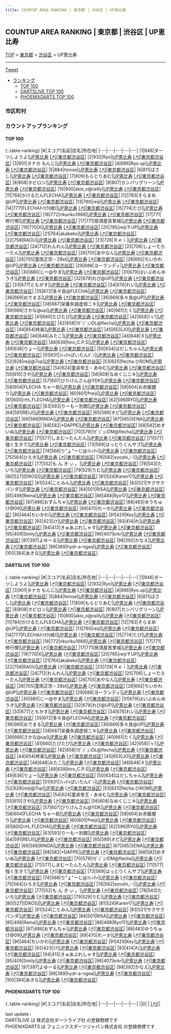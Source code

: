 ```yaml
---
title: COUNTUP AREA RANKING | 東京都 | 渋谷区 | UP恵比寿
---
```

## COUNTUP AREA RANKING | 東京都 | 渋谷区 | UP恵比寿

[TOP](/darts/rank/) > [東京都](/darts/rank/東京都/) > [渋谷区](/darts/rank/東京都/渋谷区/) > UP恵比寿

___

<a href="https://twitter.com/share?ref_src=twsrc%5Etfw" data-text="COUNTUP AREA RANKING | 東京都渋谷区UP恵比寿" class="twitter-share-button" data-hashtags="DARTSLIVE,PHOENIXDARTS,darts,ダーツ" data-show-count="false">Tweet</a>

* [ランキング](#カウントアップランキング)
    * [TOP 100](#top-100)
    * [DARTSLIVE TOP 100](#dartslive-top-100)
    * [PHOENIXDARTS TOP 100](#phoenixdarts-top-100)

### 市区町村

<ul>

</ul>

### カウントアップランキング

#### TOP 100



{:.table-ranking}
|#|スコア|名前|店名|所在地|
|---|---|---|---|---|
|1|946|<span class="rank-name-dl">ダーツしようよ</span>|<a href="/darts/rank/shops/813d4c401ef47c33f454cb89828a1cfe.html">UP恵比寿</a> <a href="https://search.dartslive.com/jp/shop/813d4c401ef47c33f454cb89828a1cfe">[↗]</a>|<a href="/darts/rank/東京都/渋谷区">東京都渋谷区</a>|
|2|932|<span class="rank-name-dl">Ryo</span>|<a href="/darts/rank/shops/813d4c401ef47c33f454cb89828a1cfe.html">UP恵比寿</a> <a href="https://search.dartslive.com/jp/shop/813d4c401ef47c33f454cb89828a1cfe">[↗]</a>|<a href="/darts/rank/東京都/渋谷区">東京都渋谷区</a>|
|3|901|<span class="rank-name-dl">タナカ もんじ</span>|<a href="/darts/rank/shops/813d4c401ef47c33f454cb89828a1cfe.html">UP恵比寿</a> <a href="https://search.dartslive.com/jp/shop/813d4c401ef47c33f454cb89828a1cfe">[↗]</a>|<a href="/darts/rank/東京都/渋谷区">東京都渋谷区</a>|
|4|886|<span class="rank-name-dl">Ryo.up</span>|<a href="/darts/rank/shops/813d4c401ef47c33f454cb89828a1cfe.html">UP恵比寿</a> <a href="https://search.dartslive.com/jp/shop/813d4c401ef47c33f454cb89828a1cfe">[↗]</a>|<a href="/darts/rank/東京都/渋谷区">東京都渋谷区</a>|
|5|884|<span class="rank-name-dl">hirose</span>|<a href="/darts/rank/shops/813d4c401ef47c33f454cb89828a1cfe.html">UP恵比寿</a> <a href="https://search.dartslive.com/jp/shop/813d4c401ef47c33f454cb89828a1cfe">[↗]</a>|<a href="/darts/rank/東京都/渋谷区">東京都渋谷区</a>|
|6|811|<span class="rank-name-dl">ばさし</span>|<a href="/darts/rank/shops/813d4c401ef47c33f454cb89828a1cfe.html">UP恵比寿</a> <a href="https://search.dartslive.com/jp/shop/813d4c401ef47c33f454cb89828a1cfe">[↗]</a>|<a href="/darts/rank/東京都/渋谷区">東京都渋谷区</a>|
|7|809|<span class="rank-name-dl">もらとりあむ</span>|<a href="/darts/rank/shops/813d4c401ef47c33f454cb89828a1cfe.html">UP恵比寿</a> <a href="https://search.dartslive.com/jp/shop/813d4c401ef47c33f454cb89828a1cfe">[↗]</a>|<a href="/darts/rank/東京都/渋谷区">東京都渋谷区</a>|
|8|808|<span class="rank-name-dl">ホビロン</span>|<a href="/darts/rank/shops/813d4c401ef47c33f454cb89828a1cfe.html">UP恵比寿</a> <a href="https://search.dartslive.com/jp/shop/813d4c401ef47c33f454cb89828a1cfe">[↗]</a>|<a href="/darts/rank/東京都/渋谷区">東京都渋谷区</a>|
|9|807|<span class="rank-name-dl">カンパリグリーン</span>|<a href="/darts/rank/shops/813d4c401ef47c33f454cb89828a1cfe.html">UP恵比寿</a> <a href="https://search.dartslive.com/jp/shop/813d4c401ef47c33f454cb89828a1cfe">[↗]</a>|<a href="/darts/rank/東京都/渋谷区">東京都渋谷区</a>|
|10|800|<span class="rank-name-dl">akiಠ_ಠ@railly</span>|<a href="/darts/rank/shops/813d4c401ef47c33f454cb89828a1cfe.html">UP恵比寿</a> <a href="https://search.dartslive.com/jp/shop/813d4c401ef47c33f454cb89828a1cfe">[↗]</a>|<a href="/darts/rank/東京都/渋谷区">東京都渋谷区</a>|
|11|784|<span class="rank-name-dl">かけるたんFLECHA</span>|<a href="/darts/rank/shops/813d4c401ef47c33f454cb89828a1cfe.html">UP恵比寿</a> <a href="https://search.dartslive.com/jp/shop/813d4c401ef47c33f454cb89828a1cfe">[↗]</a>|<a href="/darts/rank/東京都/渋谷区">東京都渋谷区</a>|
|12|783|<span class="rank-name-dl">そらまめ@UP</span>|<a href="/darts/rank/shops/813d4c401ef47c33f454cb89828a1cfe.html">UP恵比寿</a> <a href="https://search.dartslive.com/jp/shop/813d4c401ef47c33f454cb89828a1cfe">[↗]</a>|<a href="/darts/rank/東京都/渋谷区">東京都渋谷区</a>|
|13|780|<span class="rank-name-dl">reiji</span>|<a href="/darts/rank/shops/813d4c401ef47c33f454cb89828a1cfe.html">UP恵比寿</a> <a href="https://search.dartslive.com/jp/shop/813d4c401ef47c33f454cb89828a1cfe">[↗]</a>|<a href="/darts/rank/東京都/渋谷区">東京都渋谷区</a>|
|14|777|<span class="rank-name-dl">FLECHAﾁｲｶﾜ(嘘)</span>|<a href="/darts/rank/shops/813d4c401ef47c33f454cb89828a1cfe.html">UP恵比寿</a> <a href="https://search.dartslive.com/jp/shop/813d4c401ef47c33f454cb89828a1cfe">[↗]</a>|<a href="/darts/rank/東京都/渋谷区">東京都渋谷区</a>|
|15|774|<span class="rank-name-dl">たぴ</span>|<a href="/darts/rank/shops/813d4c401ef47c33f454cb89828a1cfe.html">UP恵比寿</a> <a href="https://search.dartslive.com/jp/shop/813d4c401ef47c33f454cb89828a1cfe">[↗]</a>|<a href="/darts/rank/東京都/渋谷区">東京都渋谷区</a>|
|16|772|<span class="rank-name-dl">rikuriku1988</span>|<a href="/darts/rank/shops/813d4c401ef47c33f454cb89828a1cfe.html">UP恵比寿</a> <a href="https://search.dartslive.com/jp/shop/813d4c401ef47c33f454cb89828a1cfe">[↗]</a>|<a href="/darts/rank/東京都/渋谷区">東京都渋谷区</a>|
|17|771|<span class="rank-name-dl">修行僧</span>|<a href="/darts/rank/shops/813d4c401ef47c33f454cb89828a1cfe.html">UP恵比寿</a> <a href="https://search.dartslive.com/jp/shop/813d4c401ef47c33f454cb89828a1cfe">[↗]</a>|<a href="/darts/rank/東京都/渋谷区">東京都渋谷区</a>|
|17|771|<span class="rank-name-dl">居酒屋首里城</span>|<a href="/darts/rank/shops/813d4c401ef47c33f454cb89828a1cfe.html">UP恵比寿</a> <a href="https://search.dartslive.com/jp/shop/813d4c401ef47c33f454cb89828a1cfe">[↗]</a>|<a href="/darts/rank/東京都/渋谷区">東京都渋谷区</a>|
|19|770|<span class="rank-name-dl">X</span>|<a href="/darts/rank/shops/813d4c401ef47c33f454cb89828a1cfe.html">UP恵比寿</a> <a href="https://search.dartslive.com/jp/shop/813d4c401ef47c33f454cb89828a1cfe">[↗]</a>|<a href="/darts/rank/東京都/渋谷区">東京都渋谷区</a>|
|20|765|<span class="rank-name-dl">reiji〒UP</span>|<a href="/darts/rank/shops/813d4c401ef47c33f454cb89828a1cfe.html">UP恵比寿</a> <a href="https://search.dartslive.com/jp/shop/813d4c401ef47c33f454cb89828a1cfe">[↗]</a>|<a href="/darts/rank/東京都/渋谷区">東京都渋谷区</a>|
|21|764|<span class="rank-name-dl">akabeko</span>|<a href="/darts/rank/shops/813d4c401ef47c33f454cb89828a1cfe.html">UP恵比寿</a> <a href="https://search.dartslive.com/jp/shop/813d4c401ef47c33f454cb89828a1cfe">[↗]</a>|<a href="/darts/rank/東京都/渋谷区">東京都渋谷区</a>|
|22|758|<span class="rank-name-dl">RAOU</span>|<a href="/darts/rank/shops/813d4c401ef47c33f454cb89828a1cfe.html">UP恵比寿</a> <a href="https://search.dartslive.com/jp/shop/813d4c401ef47c33f454cb89828a1cfe">[↗]</a>|<a href="/darts/rank/東京都/渋谷区">東京都渋谷区</a>|
|23|728|<span class="rank-name-dl">Ｒｅｉ</span>|<a href="/darts/rank/shops/813d4c401ef47c33f454cb89828a1cfe.html">UP恵比寿</a> <a href="https://search.dartslive.com/jp/shop/813d4c401ef47c33f454cb89828a1cfe">[↗]</a>|<a href="/darts/rank/東京都/渋谷区">東京都渋谷区</a>|
|24|712|<span class="rank-name-dl">れんれん</span>|<a href="/darts/rank/shops/813d4c401ef47c33f454cb89828a1cfe.html">UP恵比寿</a> <a href="https://search.dartslive.com/jp/shop/813d4c401ef47c33f454cb89828a1cfe">[↗]</a>|<a href="/darts/rank/東京都/渋谷区">東京都渋谷区</a>|
|25|706|<span class="rank-name-dl">しょーたろーたん</span>|<a href="/darts/rank/shops/813d4c401ef47c33f454cb89828a1cfe.html">UP恵比寿</a> <a href="https://search.dartslive.com/jp/shop/813d4c401ef47c33f454cb89828a1cfe">[↗]</a>|<a href="/darts/rank/東京都/渋谷区">東京都渋谷区</a>|
|26|705|<span class="rank-name-dl">あやなん</span>|<a href="/darts/rank/shops/813d4c401ef47c33f454cb89828a1cfe.html">UP恵比寿</a> <a href="https://search.dartslive.com/jp/shop/813d4c401ef47c33f454cb89828a1cfe">[↗]</a>|<a href="/darts/rank/東京都/渋谷区">東京都渋谷区</a>|
|26|705|<span class="rank-name-dl">霊雨正宗・28st</span>|<a href="/darts/rank/shops/813d4c401ef47c33f454cb89828a1cfe.html">UP恵比寿</a> <a href="https://search.dartslive.com/jp/shop/813d4c401ef47c33f454cb89828a1cfe">[↗]</a>|<a href="/darts/rank/東京都/渋谷区">東京都渋谷区</a>|
|28|692|<span class="rank-name-dl">ちいかわ@UP</span>|<a href="/darts/rank/shops/813d4c401ef47c33f454cb89828a1cfe.html">UP恵比寿</a> <a href="https://search.dartslive.com/jp/shop/813d4c401ef47c33f454cb89828a1cfe">[↗]</a>|<a href="/darts/rank/東京都/渋谷区">東京都渋谷区</a>|
|29|688|<span class="rank-name-dl">ヨーランディ</span>|<a href="/darts/rank/shops/813d4c401ef47c33f454cb89828a1cfe.html">UP恵比寿</a> <a href="https://search.dartslive.com/jp/shop/813d4c401ef47c33f454cb89828a1cfe">[↗]</a>|<a href="/darts/rank/東京都/渋谷区">東京都渋谷区</a>|
|30|680|<span class="rank-name-dl">じー@やま</span>|<a href="/darts/rank/shops/813d4c401ef47c33f454cb89828a1cfe.html">UP恵比寿</a> <a href="https://search.dartslive.com/jp/shop/813d4c401ef47c33f454cb89828a1cfe">[↗]</a>|<a href="/darts/rank/東京都/渋谷区">東京都渋谷区</a>|
|31|679|<span class="rank-name-dl">はいぶめんゆうき</span>|<a href="/darts/rank/shops/813d4c401ef47c33f454cb89828a1cfe.html">UP恵比寿</a> <a href="https://search.dartslive.com/jp/shop/813d4c401ef47c33f454cb89828a1cfe">[↗]</a>|<a href="/darts/rank/東京都/渋谷区">東京都渋谷区</a>|
|32|678|<span class="rank-name-dl">れぴ@UP</span>|<a href="/darts/rank/shops/813d4c401ef47c33f454cb89828a1cfe.html">UP恵比寿</a> <a href="https://search.dartslive.com/jp/shop/813d4c401ef47c33f454cb89828a1cfe">[↗]</a>|<a href="/darts/rank/東京都/渋谷区">東京都渋谷区</a>|
|33|677|<span class="rank-name-dl">ともかす</span>|<a href="/darts/rank/shops/813d4c401ef47c33f454cb89828a1cfe.html">UP恵比寿</a> <a href="https://search.dartslive.com/jp/shop/813d4c401ef47c33f454cb89828a1cfe">[↗]</a>|<a href="/darts/rank/東京都/渋谷区">東京都渋谷区</a>|
|34|676|<span class="rank-name-dl">れい</span>|<a href="/darts/rank/shops/813d4c401ef47c33f454cb89828a1cfe.html">UP恵比寿</a> <a href="https://search.dartslive.com/jp/shop/813d4c401ef47c33f454cb89828a1cfe">[↗]</a>|<a href="/darts/rank/東京都/渋谷区">東京都渋谷区</a>|
|35|672|<span class="rank-name-dl">多々良@FLECHA</span>|<a href="/darts/rank/shops/813d4c401ef47c33f454cb89828a1cfe.html">UP恵比寿</a> <a href="https://search.dartslive.com/jp/shop/813d4c401ef47c33f454cb89828a1cfe">[↗]</a>|<a href="/darts/rank/東京都/渋谷区">東京都渋谷区</a>|
|36|669|<span class="rank-name-dl">おでまる</span>|<a href="/darts/rank/shops/813d4c401ef47c33f454cb89828a1cfe.html">UP恵比寿</a> <a href="https://search.dartslive.com/jp/shop/813d4c401ef47c33f454cb89828a1cfe">[↗]</a>|<a href="/darts/rank/東京都/渋谷区">東京都渋谷区</a>|
|36|669|<span class="rank-name-dl">多々良@UP</span>|<a href="/darts/rank/shops/813d4c401ef47c33f454cb89828a1cfe.html">UP恵比寿</a> <a href="https://search.dartslive.com/jp/shop/813d4c401ef47c33f454cb89828a1cfe">[↗]</a>|<a href="/darts/rank/東京都/渋谷区">東京都渋谷区</a>|
|38|667|<span class="rank-name-dl">栄養失調虚弱ニキ</span>|<a href="/darts/rank/shops/813d4c401ef47c33f454cb89828a1cfe.html">UP恵比寿</a> <a href="https://search.dartslive.com/jp/shop/813d4c401ef47c33f454cb89828a1cfe">[↗]</a>|<a href="/darts/rank/東京都/渋谷区">東京都渋谷区</a>|
|39|666|<span class="rank-name-dl">さかな@up</span>|<a href="/darts/rank/shops/813d4c401ef47c33f454cb89828a1cfe.html">UP恵比寿</a> <a href="https://search.dartslive.com/jp/shop/813d4c401ef47c33f454cb89828a1cfe">[↗]</a>|<a href="/darts/rank/東京都/渋谷区">東京都渋谷区</a>|
|40|661|<span class="rank-name-dl">たく</span>|<a href="/darts/rank/shops/813d4c401ef47c33f454cb89828a1cfe.html">UP恵比寿</a> <a href="https://search.dartslive.com/jp/shop/813d4c401ef47c33f454cb89828a1cfe">[↗]</a>|<a href="/darts/rank/東京都/渋谷区">東京都渋谷区</a>|
|41|660|<span class="rank-name-dl">たぴたぴ</span>|<a href="/darts/rank/shops/813d4c401ef47c33f454cb89828a1cfe.html">UP恵比寿</a> <a href="https://search.dartslive.com/jp/shop/813d4c401ef47c33f454cb89828a1cfe">[↗]</a>|<a href="/darts/rank/東京都/渋谷区">東京都渋谷区</a>|
|42|658|<span class="rank-name-dl">(*´ч`*)</span>|<a href="/darts/rank/shops/813d4c401ef47c33f454cb89828a1cfe.html">UP恵比寿</a> <a href="https://search.dartslive.com/jp/shop/813d4c401ef47c33f454cb89828a1cfe">[↗]</a>|<a href="/darts/rank/東京都/渋谷区">東京都渋谷区</a>|
|42|658|<span class="rank-name-dl">ｸｶﾞｼﾞｭﾝDL@flecha</span>|<a href="/darts/rank/shops/813d4c401ef47c33f454cb89828a1cfe.html">UP恵比寿</a> <a href="https://search.dartslive.com/jp/shop/813d4c401ef47c33f454cb89828a1cfe">[↗]</a>|<a href="/darts/rank/東京都/渋谷区">東京都渋谷区</a>|
|44|654|<span class="rank-name-dl">柊昊</span>|<a href="/darts/rank/shops/813d4c401ef47c33f454cb89828a1cfe.html">UP恵比寿</a> <a href="https://search.dartslive.com/jp/shop/813d4c401ef47c33f454cb89828a1cfe">[↗]</a>|<a href="/darts/rank/東京都/渋谷区">東京都渋谷区</a>|
|45|653|<span class="rank-name-dl">JO</span>|<a href="/darts/rank/shops/813d4c401ef47c33f454cb89828a1cfe.html">UP恵比寿</a> <a href="https://search.dartslive.com/jp/shop/813d4c401ef47c33f454cb89828a1cfe">[↗]</a>|<a href="/darts/rank/東京都/渋谷区">東京都渋谷区</a>|
|46|648|<span class="rank-name-dl">みたこ</span>|<a href="/darts/rank/shops/813d4c401ef47c33f454cb89828a1cfe.html">UP恵比寿</a> <a href="https://search.dartslive.com/jp/shop/813d4c401ef47c33f454cb89828a1cfe">[↗]</a>|<a href="/darts/rank/東京都/渋谷区">東京都渋谷区</a>|
|46|648|<span class="rank-name-dl">Ｘ</span>|<a href="/darts/rank/shops/813d4c401ef47c33f454cb89828a1cfe.html">UP恵比寿</a> <a href="https://search.dartslive.com/jp/shop/813d4c401ef47c33f454cb89828a1cfe">[↗]</a>|<a href="/darts/rank/東京都/渋谷区">東京都渋谷区</a>|
|48|639|<span class="rank-name-dl">hiro_C.P.S</span>|<a href="/darts/rank/shops/813d4c401ef47c33f454cb89828a1cfe.html">UP恵比寿</a> <a href="https://search.dartslive.com/jp/shop/813d4c401ef47c33f454cb89828a1cfe">[↗]</a>|<a href="/darts/rank/東京都/渋谷区">東京都渋谷区</a>|
|49|636|<span class="rank-name-dl">りょー</span>|<a href="/darts/rank/shops/813d4c401ef47c33f454cb89828a1cfe.html">UP恵比寿</a> <a href="https://search.dartslive.com/jp/shop/813d4c401ef47c33f454cb89828a1cfe">[↗]</a>|<a href="/darts/rank/東京都/渋谷区">東京都渋谷区</a>|
|50|634|<span class="rank-name-dl">はだしちゃん</span>|<a href="/darts/rank/shops/813d4c401ef47c33f454cb89828a1cfe.html">UP恵比寿</a> <a href="https://search.dartslive.com/jp/shop/813d4c401ef47c33f454cb89828a1cfe">[↗]</a>|<a href="/darts/rank/東京都/渋谷区">東京都渋谷区</a>|
|51|631|<span class="rank-name-dl">ﾌﾚｯﾁｬぱいたんﾎﾞﾝ</span>|<a href="/darts/rank/shops/813d4c401ef47c33f454cb89828a1cfe.html">UP恵比寿</a> <a href="https://search.dartslive.com/jp/shop/813d4c401ef47c33f454cb89828a1cfe">[↗]</a>|<a href="/darts/rank/東京都/渋谷区">東京都渋谷区</a>|
|52|628|<span class="rank-name-dl">reiji@7up</span>|<a href="/darts/rank/shops/813d4c401ef47c33f454cb89828a1cfe.html">UP恵比寿</a> <a href="https://search.dartslive.com/jp/shop/813d4c401ef47c33f454cb89828a1cfe">[↗]</a>|<a href="/darts/rank/東京都/渋谷区">東京都渋谷区</a>|
|53|625|<span class="rank-name-dl">flecha:ひROM</span>|<a href="/darts/rank/shops/813d4c401ef47c33f454cb89828a1cfe.html">UP恵比寿</a> <a href="https://search.dartslive.com/jp/shop/813d4c401ef47c33f454cb89828a1cfe">[↗]</a>|<a href="/darts/rank/東京都/渋谷区">東京都渋谷区</a>|
|54|624|<span class="rank-name-dl">童貞帝王・あゆむ</span>|<a href="/darts/rank/shops/813d4c401ef47c33f454cb89828a1cfe.html">UP恵比寿</a> <a href="https://search.dartslive.com/jp/shop/813d4c401ef47c33f454cb89828a1cfe">[↗]</a>|<a href="/darts/rank/東京都/渋谷区">東京都渋谷区</a>|
|55|610|<span class="rank-name-dl">さや</span>|<a href="/darts/rank/shops/813d4c401ef47c33f454cb89828a1cfe.html">UP恵比寿</a> <a href="https://search.dartslive.com/jp/shop/813d4c401ef47c33f454cb89828a1cfe">[↗]</a>|<a href="/darts/rank/東京都/渋谷区">東京都渋谷区</a>|
|56|608|<span class="rank-name-dl">なめくじニキ</span>|<a href="/darts/rank/shops/813d4c401ef47c33f454cb89828a1cfe.html">UP恵比寿</a> <a href="https://search.dartslive.com/jp/shop/813d4c401ef47c33f454cb89828a1cfe">[↗]</a>|<a href="/darts/rank/東京都/渋谷区">東京都渋谷区</a>|
|57|607|<span class="rank-name-dl">びりけんさん@YDK</span>|<a href="/darts/rank/shops/813d4c401ef47c33f454cb89828a1cfe.html">UP恵比寿</a> <a href="https://search.dartslive.com/jp/shop/813d4c401ef47c33f454cb89828a1cfe">[↗]</a>|<a href="/darts/rank/東京都/渋谷区">東京都渋谷区</a>|
|58|604|<span class="rank-name-dl">FLECHA ちゃー助</span>|<a href="/darts/rank/shops/813d4c401ef47c33f454cb89828a1cfe.html">UP恵比寿</a> <a href="https://search.dartslive.com/jp/shop/813d4c401ef47c33f454cb89828a1cfe">[↗]</a>|<a href="/darts/rank/東京都/渋谷区">東京都渋谷区</a>|
|58|604|<span class="rank-name-dl">お赤飯握り</span>|<a href="/darts/rank/shops/813d4c401ef47c33f454cb89828a1cfe.html">UP恵比寿</a> <a href="https://search.dartslive.com/jp/shop/813d4c401ef47c33f454cb89828a1cfe">[↗]</a>|<a href="/darts/rank/東京都/渋谷区">東京都渋谷区</a>|
|60|601|<span class="rank-name-dl">®️reiji</span>|<a href="/darts/rank/shops/813d4c401ef47c33f454cb89828a1cfe.html">UP恵比寿</a> <a href="https://search.dartslive.com/jp/shop/813d4c401ef47c33f454cb89828a1cfe">[↗]</a>|<a href="/darts/rank/東京都/渋谷区">東京都渋谷区</a>|
|61|600|<span class="rank-name-dl">ﾊﾔﾀ｡FLECHA</span>|<a href="/darts/rank/shops/813d4c401ef47c33f454cb89828a1cfe.html">UP恵比寿</a> <a href="https://search.dartslive.com/jp/shop/813d4c401ef47c33f454cb89828a1cfe">[↗]</a>|<a href="/darts/rank/東京都/渋谷区">東京都渋谷区</a>|
|62|596|<span class="rank-name-dl">RYO</span>|<a href="/darts/rank/shops/813d4c401ef47c33f454cb89828a1cfe.html">UP恵比寿</a> <a href="https://search.dartslive.com/jp/shop/813d4c401ef47c33f454cb89828a1cfe">[↗]</a>|<a href="/darts/rank/東京都/渋谷区">東京都渋谷区</a>|
|63|593|<span class="rank-name-dl">りーもー別館</span>|<a href="/darts/rank/shops/813d4c401ef47c33f454cb89828a1cfe.html">UP恵比寿</a> <a href="https://search.dartslive.com/jp/shop/813d4c401ef47c33f454cb89828a1cfe">[↗]</a>|<a href="/darts/rank/東京都/渋谷区">東京都渋谷区</a>|
|64|591|<span class="rank-name-dl">REIJI</span>|<a href="/darts/rank/shops/813d4c401ef47c33f454cb89828a1cfe.html">UP恵比寿</a> <a href="https://search.dartslive.com/jp/shop/813d4c401ef47c33f454cb89828a1cfe">[↗]</a>|<a href="/darts/rank/東京都/渋谷区">東京都渋谷区</a>|
|65|589|<span class="rank-name-dl">オピ</span>|<a href="/darts/rank/shops/813d4c401ef47c33f454cb89828a1cfe.html">UP恵比寿</a> <a href="https://search.dartslive.com/jp/shop/813d4c401ef47c33f454cb89828a1cfe">[↗]</a>|<a href="/darts/rank/東京都/渋谷区">東京都渋谷区</a>|
|66|588|<span class="rank-name-dl">RINDA</span>|<a href="/darts/rank/shops/813d4c401ef47c33f454cb89828a1cfe.html">UP恵比寿</a> <a href="https://search.dartslive.com/jp/shop/813d4c401ef47c33f454cb89828a1cfe">[↗]</a>|<a href="/darts/rank/東京都/渋谷区">東京都渋谷区</a>|
|67|585|<span class="rank-name-dl">SENA</span>|<a href="/darts/rank/shops/813d4c401ef47c33f454cb89828a1cfe.html">UP恵比寿</a> <a href="https://search.dartslive.com/jp/shop/813d4c401ef47c33f454cb89828a1cfe">[↗]</a>|<a href="/darts/rank/東京都/渋谷区">東京都渋谷区</a>|
|68|582|<span class="rank-name-dl">*DAPPE</span>|<a href="/darts/rank/shops/813d4c401ef47c33f454cb89828a1cfe.html">UP恵比寿</a> <a href="https://search.dartslive.com/jp/shop/813d4c401ef47c33f454cb89828a1cfe">[↗]</a>|<a href="/darts/rank/東京都/渋谷区">東京都渋谷区</a>|
|68|582|<span class="rank-name-dl">めすいぬ</span>|<a href="/darts/rank/shops/813d4c401ef47c33f454cb89828a1cfe.html">UP恵比寿</a> <a href="https://search.dartslive.com/jp/shop/813d4c401ef47c33f454cb89828a1cfe">[↗]</a>|<a href="/darts/rank/東京都/渋谷区">東京都渋谷区</a>|
|70|579|<span class="rank-name-dl">ｸｶﾞｼﾞｭﾝDM@flecha</span>|<a href="/darts/rank/shops/813d4c401ef47c33f454cb89828a1cfe.html">UP恵比寿</a> <a href="https://search.dartslive.com/jp/shop/813d4c401ef47c33f454cb89828a1cfe">[↗]</a>|<a href="/darts/rank/東京都/渋谷区">東京都渋谷区</a>|
|71|577|<span class="rank-name-dl">しまむーたんたん</span>|<a href="/darts/rank/shops/813d4c401ef47c33f454cb89828a1cfe.html">UP恵比寿</a> <a href="https://search.dartslive.com/jp/shop/813d4c401ef47c33f454cb89828a1cfe">[↗]</a>|<a href="/darts/rank/東京都/渋谷区">東京都渋谷区</a>|
|71|577|<span class="rank-name-dl">強く生きて</span>|<a href="/darts/rank/shops/813d4c401ef47c33f454cb89828a1cfe.html">UP恵比寿</a> <a href="https://search.dartslive.com/jp/shop/813d4c401ef47c33f454cb89828a1cfe">[↗]</a>|<a href="/darts/rank/東京都/渋谷区">東京都渋谷区</a>|
|73|569|<span class="rank-name-dl">はっとりくんサブ</span>|<a href="/darts/rank/shops/813d4c401ef47c33f454cb89828a1cfe.html">UP恵比寿</a> <a href="https://search.dartslive.com/jp/shop/813d4c401ef47c33f454cb89828a1cfe">[↗]</a>|<a href="/darts/rank/東京都/渋谷区">東京都渋谷区</a>|
|74|568|<span class="rank-name-dl">り&quot;ょ&quot;ーじ@ﾌﾚｯﾁｬ</span>|<a href="/darts/rank/shops/813d4c401ef47c33f454cb89828a1cfe.html">UP恵比寿</a> <a href="https://search.dartslive.com/jp/shop/813d4c401ef47c33f454cb89828a1cfe">[↗]</a>|<a href="/darts/rank/東京都/渋谷区">東京都渋谷区</a>|
|75|564|<span class="rank-name-dl">ひろき</span>|<a href="/darts/rank/shops/813d4c401ef47c33f454cb89828a1cfe.html">UP恵比寿</a> <a href="https://search.dartslive.com/jp/shop/813d4c401ef47c33f454cb89828a1cfe">[↗]</a>|<a href="/darts/rank/東京都/渋谷区">東京都渋谷区</a>|
|76|562|<span class="rank-name-dl">ezoshi_:-)</span>|<a href="/darts/rank/shops/813d4c401ef47c33f454cb89828a1cfe.html">UP恵比寿</a> <a href="https://search.dartslive.com/jp/shop/813d4c401ef47c33f454cb89828a1cfe">[↗]</a>|<a href="/darts/rank/東京都/渋谷区">東京都渋谷区</a>|
|77|552|<span class="rank-name-dl">も ん き ぃ 。</span>|<a href="/darts/rank/shops/813d4c401ef47c33f454cb89828a1cfe.html">UP恵比寿</a> <a href="https://search.dartslive.com/jp/shop/813d4c401ef47c33f454cb89828a1cfe">[↗]</a>|<a href="/darts/rank/東京都/渋谷区">東京都渋谷区</a>|
|78|543|<span class="rank-name-dl">たいち</span>|<a href="/darts/rank/shops/813d4c401ef47c33f454cb89828a1cfe.html">UP恵比寿</a> <a href="https://search.dartslive.com/jp/shop/813d4c401ef47c33f454cb89828a1cfe">[↗]</a>|<a href="/darts/rank/東京都/渋谷区">東京都渋谷区</a>|
|79|529|<span class="rank-name-dl">りむ</span>|<a href="/darts/rank/shops/813d4c401ef47c33f454cb89828a1cfe.html">UP恵比寿</a> <a href="https://search.dartslive.com/jp/shop/813d4c401ef47c33f454cb89828a1cfe">[↗]</a>|<a href="/darts/rank/東京都/渋谷区">東京都渋谷区</a>|
|80|527|<span class="rank-name-dl">[DROS]</span>|<a href="/darts/rank/shops/813d4c401ef47c33f454cb89828a1cfe.html">UP恵比寿</a> <a href="https://search.dartslive.com/jp/shop/813d4c401ef47c33f454cb89828a1cfe">[↗]</a>|<a href="/darts/rank/東京都/渋谷区">東京都渋谷区</a>|
|81|524|<span class="rank-name-dl">Karen♡</span>|<a href="/darts/rank/shops/813d4c401ef47c33f454cb89828a1cfe.html">UP恵比寿</a> <a href="https://search.dartslive.com/jp/shop/813d4c401ef47c33f454cb89828a1cfe">[↗]</a>|<a href="/darts/rank/東京都/渋谷区">東京都渋谷区</a>|
|81|524|<span class="rank-name-dl">ことみん</span>|<a href="/darts/rank/shops/813d4c401ef47c33f454cb89828a1cfe.html">UP恵比寿</a> <a href="https://search.dartslive.com/jp/shop/813d4c401ef47c33f454cb89828a1cfe">[↗]</a>|<a href="/darts/rank/東京都/渋谷区">東京都渋谷区</a>|
|83|521|<span class="rank-name-dl">サクサクパンダ</span>|<a href="/darts/rank/shops/813d4c401ef47c33f454cb89828a1cfe.html">UP恵比寿</a> <a href="https://search.dartslive.com/jp/shop/813d4c401ef47c33f454cb89828a1cfe">[↗]</a>|<a href="/darts/rank/東京都/渋谷区">東京都渋谷区</a>|
|84|501|<span class="rank-name-dl">RISA</span>|<a href="/darts/rank/shops/813d4c401ef47c33f454cb89828a1cfe.html">UP恵比寿</a> <a href="https://search.dartslive.com/jp/shop/813d4c401ef47c33f454cb89828a1cfe">[↗]</a>|<a href="/darts/rank/東京都/渋谷区">東京都渋谷区</a>|
|85|498|<span class="rank-name-dl">Reina</span>|<a href="/darts/rank/shops/813d4c401ef47c33f454cb89828a1cfe.html">UP恵比寿</a> <a href="https://search.dartslive.com/jp/shop/813d4c401ef47c33f454cb89828a1cfe">[↗]</a>|<a href="/darts/rank/東京都/渋谷区">東京都渋谷区</a>|
|86|488|<span class="rank-name-dl">Ryo♡</span>|<a href="/darts/rank/shops/813d4c401ef47c33f454cb89828a1cfe.html">UP恵比寿</a> <a href="https://search.dartslive.com/jp/shop/813d4c401ef47c33f454cb89828a1cfe">[↗]</a>|<a href="/darts/rank/東京都/渋谷区">東京都渋谷区</a>|
|87|486|<span class="rank-name-dl">おずんちゃ</span>|<a href="/darts/rank/shops/813d4c401ef47c33f454cb89828a1cfe.html">UP恵比寿</a> <a href="https://search.dartslive.com/jp/shop/813d4c401ef47c33f454cb89828a1cfe">[↗]</a>|<a href="/darts/rank/東京都/渋谷区">東京都渋谷区</a>|
|88|483|<span class="rank-name-dl">ゆうちゅけ@09</span>|<a href="/darts/rank/shops/813d4c401ef47c33f454cb89828a1cfe.html">UP恵比寿</a> <a href="https://search.dartslive.com/jp/shop/813d4c401ef47c33f454cb89828a1cfe">[↗]</a>|<a href="/darts/rank/東京都/渋谷区">東京都渋谷区</a>|
|89|470|<span class="rank-name-dl">れーか</span>|<a href="/darts/rank/shops/813d4c401ef47c33f454cb89828a1cfe.html">UP恵比寿</a> <a href="https://search.dartslive.com/jp/shop/813d4c401ef47c33f454cb89828a1cfe">[↗]</a>|<a href="/darts/rank/東京都/渋谷区">東京都渋谷区</a>|
|90|464|<span class="rank-name-dl">ちいかわ</span>|<a href="/darts/rank/shops/813d4c401ef47c33f454cb89828a1cfe.html">UP恵比寿</a> <a href="https://search.dartslive.com/jp/shop/813d4c401ef47c33f454cb89828a1cfe">[↗]</a>|<a href="/darts/rank/東京都/渋谷区">東京都渋谷区</a>|
|91|429|<span class="rank-name-dl">Key</span>|<a href="/darts/rank/shops/813d4c401ef47c33f454cb89828a1cfe.html">UP恵比寿</a> <a href="https://search.dartslive.com/jp/shop/813d4c401ef47c33f454cb89828a1cfe">[↗]</a>|<a href="/darts/rank/東京都/渋谷区">東京都渋谷区</a>|
|92|423|<span class="rank-name-dl">ｴｹ</span>|<a href="/darts/rank/shops/813d4c401ef47c33f454cb89828a1cfe.html">UP恵比寿</a> <a href="https://search.dartslive.com/jp/shop/813d4c401ef47c33f454cb89828a1cfe">[↗]</a>|<a href="/darts/rank/東京都/渋谷区">東京都渋谷区</a>|
|93|414|<span class="rank-name-dl">れ</span>|<a href="/darts/rank/shops/813d4c401ef47c33f454cb89828a1cfe.html">UP恵比寿</a> <a href="https://search.dartslive.com/jp/shop/813d4c401ef47c33f454cb89828a1cfe">[↗]</a>|<a href="/darts/rank/東京都/渋谷区">東京都渋谷区</a>|
|94|413|<span class="rank-name-dl">きゅあぷれしゃす</span>|<a href="/darts/rank/shops/813d4c401ef47c33f454cb89828a1cfe.html">UP恵比寿</a> <a href="https://search.dartslive.com/jp/shop/813d4c401ef47c33f454cb89828a1cfe">[↗]</a>|<a href="/darts/rank/東京都/渋谷区">東京都渋谷区</a>|
|95|409|<span class="rank-name-dl">Smily</span>|<a href="/darts/rank/shops/813d4c401ef47c33f454cb89828a1cfe.html">UP恵比寿</a> <a href="https://search.dartslive.com/jp/shop/813d4c401ef47c33f454cb89828a1cfe">[↗]</a>|<a href="/darts/rank/東京都/渋谷区">東京都渋谷区</a>|
|96|407|<span class="rank-name-dl">krkr</span>|<a href="/darts/rank/shops/813d4c401ef47c33f454cb89828a1cfe.html">UP恵比寿</a> <a href="https://search.dartslive.com/jp/shop/813d4c401ef47c33f454cb89828a1cfe">[↗]</a>|<a href="/darts/rank/東京都/渋谷区">東京都渋谷区</a>|
|97|397|<span class="rank-name-dl">よゆーる</span>|<a href="/darts/rank/shops/813d4c401ef47c33f454cb89828a1cfe.html">UP恵比寿</a> <a href="https://search.dartslive.com/jp/shop/813d4c401ef47c33f454cb89828a1cfe">[↗]</a>|<a href="/darts/rank/東京都/渋谷区">東京都渋谷区</a>|
|98|392|<span class="rank-name-dl">かなえ</span>|<a href="/darts/rank/shops/813d4c401ef47c33f454cb89828a1cfe.html">UP恵比寿</a> <a href="https://search.dartslive.com/jp/shop/813d4c401ef47c33f454cb89828a1cfe">[↗]</a>|<a href="/darts/rank/東京都/渋谷区">東京都渋谷区</a>|
|99|389|<span class="rank-name-dl">hydr-a-ngea</span>|<a href="/darts/rank/shops/813d4c401ef47c33f454cb89828a1cfe.html">UP恵比寿</a> <a href="https://search.dartslive.com/jp/shop/813d4c401ef47c33f454cb89828a1cfe">[↗]</a>|<a href="/darts/rank/東京都/渋谷区">東京都渋谷区</a>|
|100|384|<span class="rank-name-dl">あきな</span>|<a href="/darts/rank/shops/813d4c401ef47c33f454cb89828a1cfe.html">UP恵比寿</a> <a href="https://search.dartslive.com/jp/shop/813d4c401ef47c33f454cb89828a1cfe">[↗]</a>|<a href="/darts/rank/東京都/渋谷区">東京都渋谷区</a>|


#### DARTSLIVE TOP 100



{:.table-ranking}
|#|スコア|名前|店名|所在地|
|---|---|---|---|---|
|1|946|<span class="rank-name-dl">ダーツしようよ</span>|<a href="/darts/rank/shops/813d4c401ef47c33f454cb89828a1cfe.html">UP恵比寿</a> <a href="https://search.dartslive.com/jp/shop/813d4c401ef47c33f454cb89828a1cfe">[↗]</a>|<a href="/darts/rank/東京都/渋谷区">東京都渋谷区</a>|
|2|932|<span class="rank-name-dl">Ryo</span>|<a href="/darts/rank/shops/813d4c401ef47c33f454cb89828a1cfe.html">UP恵比寿</a> <a href="https://search.dartslive.com/jp/shop/813d4c401ef47c33f454cb89828a1cfe">[↗]</a>|<a href="/darts/rank/東京都/渋谷区">東京都渋谷区</a>|
|3|901|<span class="rank-name-dl">タナカ もんじ</span>|<a href="/darts/rank/shops/813d4c401ef47c33f454cb89828a1cfe.html">UP恵比寿</a> <a href="https://search.dartslive.com/jp/shop/813d4c401ef47c33f454cb89828a1cfe">[↗]</a>|<a href="/darts/rank/東京都/渋谷区">東京都渋谷区</a>|
|4|886|<span class="rank-name-dl">Ryo.up</span>|<a href="/darts/rank/shops/813d4c401ef47c33f454cb89828a1cfe.html">UP恵比寿</a> <a href="https://search.dartslive.com/jp/shop/813d4c401ef47c33f454cb89828a1cfe">[↗]</a>|<a href="/darts/rank/東京都/渋谷区">東京都渋谷区</a>|
|5|884|<span class="rank-name-dl">hirose</span>|<a href="/darts/rank/shops/813d4c401ef47c33f454cb89828a1cfe.html">UP恵比寿</a> <a href="https://search.dartslive.com/jp/shop/813d4c401ef47c33f454cb89828a1cfe">[↗]</a>|<a href="/darts/rank/東京都/渋谷区">東京都渋谷区</a>|
|6|811|<span class="rank-name-dl">ばさし</span>|<a href="/darts/rank/shops/813d4c401ef47c33f454cb89828a1cfe.html">UP恵比寿</a> <a href="https://search.dartslive.com/jp/shop/813d4c401ef47c33f454cb89828a1cfe">[↗]</a>|<a href="/darts/rank/東京都/渋谷区">東京都渋谷区</a>|
|7|809|<span class="rank-name-dl">もらとりあむ</span>|<a href="/darts/rank/shops/813d4c401ef47c33f454cb89828a1cfe.html">UP恵比寿</a> <a href="https://search.dartslive.com/jp/shop/813d4c401ef47c33f454cb89828a1cfe">[↗]</a>|<a href="/darts/rank/東京都/渋谷区">東京都渋谷区</a>|
|8|808|<span class="rank-name-dl">ホビロン</span>|<a href="/darts/rank/shops/813d4c401ef47c33f454cb89828a1cfe.html">UP恵比寿</a> <a href="https://search.dartslive.com/jp/shop/813d4c401ef47c33f454cb89828a1cfe">[↗]</a>|<a href="/darts/rank/東京都/渋谷区">東京都渋谷区</a>|
|9|807|<span class="rank-name-dl">カンパリグリーン</span>|<a href="/darts/rank/shops/813d4c401ef47c33f454cb89828a1cfe.html">UP恵比寿</a> <a href="https://search.dartslive.com/jp/shop/813d4c401ef47c33f454cb89828a1cfe">[↗]</a>|<a href="/darts/rank/東京都/渋谷区">東京都渋谷区</a>|
|10|800|<span class="rank-name-dl">akiಠ_ಠ@railly</span>|<a href="/darts/rank/shops/813d4c401ef47c33f454cb89828a1cfe.html">UP恵比寿</a> <a href="https://search.dartslive.com/jp/shop/813d4c401ef47c33f454cb89828a1cfe">[↗]</a>|<a href="/darts/rank/東京都/渋谷区">東京都渋谷区</a>|
|11|784|<span class="rank-name-dl">かけるたんFLECHA</span>|<a href="/darts/rank/shops/813d4c401ef47c33f454cb89828a1cfe.html">UP恵比寿</a> <a href="https://search.dartslive.com/jp/shop/813d4c401ef47c33f454cb89828a1cfe">[↗]</a>|<a href="/darts/rank/東京都/渋谷区">東京都渋谷区</a>|
|12|783|<span class="rank-name-dl">そらまめ@UP</span>|<a href="/darts/rank/shops/813d4c401ef47c33f454cb89828a1cfe.html">UP恵比寿</a> <a href="https://search.dartslive.com/jp/shop/813d4c401ef47c33f454cb89828a1cfe">[↗]</a>|<a href="/darts/rank/東京都/渋谷区">東京都渋谷区</a>|
|13|780|<span class="rank-name-dl">reiji</span>|<a href="/darts/rank/shops/813d4c401ef47c33f454cb89828a1cfe.html">UP恵比寿</a> <a href="https://search.dartslive.com/jp/shop/813d4c401ef47c33f454cb89828a1cfe">[↗]</a>|<a href="/darts/rank/東京都/渋谷区">東京都渋谷区</a>|
|14|777|<span class="rank-name-dl">FLECHAﾁｲｶﾜ(嘘)</span>|<a href="/darts/rank/shops/813d4c401ef47c33f454cb89828a1cfe.html">UP恵比寿</a> <a href="https://search.dartslive.com/jp/shop/813d4c401ef47c33f454cb89828a1cfe">[↗]</a>|<a href="/darts/rank/東京都/渋谷区">東京都渋谷区</a>|
|15|774|<span class="rank-name-dl">たぴ</span>|<a href="/darts/rank/shops/813d4c401ef47c33f454cb89828a1cfe.html">UP恵比寿</a> <a href="https://search.dartslive.com/jp/shop/813d4c401ef47c33f454cb89828a1cfe">[↗]</a>|<a href="/darts/rank/東京都/渋谷区">東京都渋谷区</a>|
|16|772|<span class="rank-name-dl">rikuriku1988</span>|<a href="/darts/rank/shops/813d4c401ef47c33f454cb89828a1cfe.html">UP恵比寿</a> <a href="https://search.dartslive.com/jp/shop/813d4c401ef47c33f454cb89828a1cfe">[↗]</a>|<a href="/darts/rank/東京都/渋谷区">東京都渋谷区</a>|
|17|771|<span class="rank-name-dl">修行僧</span>|<a href="/darts/rank/shops/813d4c401ef47c33f454cb89828a1cfe.html">UP恵比寿</a> <a href="https://search.dartslive.com/jp/shop/813d4c401ef47c33f454cb89828a1cfe">[↗]</a>|<a href="/darts/rank/東京都/渋谷区">東京都渋谷区</a>|
|17|771|<span class="rank-name-dl">居酒屋首里城</span>|<a href="/darts/rank/shops/813d4c401ef47c33f454cb89828a1cfe.html">UP恵比寿</a> <a href="https://search.dartslive.com/jp/shop/813d4c401ef47c33f454cb89828a1cfe">[↗]</a>|<a href="/darts/rank/東京都/渋谷区">東京都渋谷区</a>|
|19|770|<span class="rank-name-dl">X</span>|<a href="/darts/rank/shops/813d4c401ef47c33f454cb89828a1cfe.html">UP恵比寿</a> <a href="https://search.dartslive.com/jp/shop/813d4c401ef47c33f454cb89828a1cfe">[↗]</a>|<a href="/darts/rank/東京都/渋谷区">東京都渋谷区</a>|
|20|765|<span class="rank-name-dl">reiji〒UP</span>|<a href="/darts/rank/shops/813d4c401ef47c33f454cb89828a1cfe.html">UP恵比寿</a> <a href="https://search.dartslive.com/jp/shop/813d4c401ef47c33f454cb89828a1cfe">[↗]</a>|<a href="/darts/rank/東京都/渋谷区">東京都渋谷区</a>|
|21|764|<span class="rank-name-dl">akabeko</span>|<a href="/darts/rank/shops/813d4c401ef47c33f454cb89828a1cfe.html">UP恵比寿</a> <a href="https://search.dartslive.com/jp/shop/813d4c401ef47c33f454cb89828a1cfe">[↗]</a>|<a href="/darts/rank/東京都/渋谷区">東京都渋谷区</a>|
|22|758|<span class="rank-name-dl">RAOU</span>|<a href="/darts/rank/shops/813d4c401ef47c33f454cb89828a1cfe.html">UP恵比寿</a> <a href="https://search.dartslive.com/jp/shop/813d4c401ef47c33f454cb89828a1cfe">[↗]</a>|<a href="/darts/rank/東京都/渋谷区">東京都渋谷区</a>|
|23|728|<span class="rank-name-dl">Ｒｅｉ</span>|<a href="/darts/rank/shops/813d4c401ef47c33f454cb89828a1cfe.html">UP恵比寿</a> <a href="https://search.dartslive.com/jp/shop/813d4c401ef47c33f454cb89828a1cfe">[↗]</a>|<a href="/darts/rank/東京都/渋谷区">東京都渋谷区</a>|
|24|712|<span class="rank-name-dl">れんれん</span>|<a href="/darts/rank/shops/813d4c401ef47c33f454cb89828a1cfe.html">UP恵比寿</a> <a href="https://search.dartslive.com/jp/shop/813d4c401ef47c33f454cb89828a1cfe">[↗]</a>|<a href="/darts/rank/東京都/渋谷区">東京都渋谷区</a>|
|25|706|<span class="rank-name-dl">しょーたろーたん</span>|<a href="/darts/rank/shops/813d4c401ef47c33f454cb89828a1cfe.html">UP恵比寿</a> <a href="https://search.dartslive.com/jp/shop/813d4c401ef47c33f454cb89828a1cfe">[↗]</a>|<a href="/darts/rank/東京都/渋谷区">東京都渋谷区</a>|
|26|705|<span class="rank-name-dl">あやなん</span>|<a href="/darts/rank/shops/813d4c401ef47c33f454cb89828a1cfe.html">UP恵比寿</a> <a href="https://search.dartslive.com/jp/shop/813d4c401ef47c33f454cb89828a1cfe">[↗]</a>|<a href="/darts/rank/東京都/渋谷区">東京都渋谷区</a>|
|26|705|<span class="rank-name-dl">霊雨正宗・28st</span>|<a href="/darts/rank/shops/813d4c401ef47c33f454cb89828a1cfe.html">UP恵比寿</a> <a href="https://search.dartslive.com/jp/shop/813d4c401ef47c33f454cb89828a1cfe">[↗]</a>|<a href="/darts/rank/東京都/渋谷区">東京都渋谷区</a>|
|28|692|<span class="rank-name-dl">ちいかわ@UP</span>|<a href="/darts/rank/shops/813d4c401ef47c33f454cb89828a1cfe.html">UP恵比寿</a> <a href="https://search.dartslive.com/jp/shop/813d4c401ef47c33f454cb89828a1cfe">[↗]</a>|<a href="/darts/rank/東京都/渋谷区">東京都渋谷区</a>|
|29|688|<span class="rank-name-dl">ヨーランディ</span>|<a href="/darts/rank/shops/813d4c401ef47c33f454cb89828a1cfe.html">UP恵比寿</a> <a href="https://search.dartslive.com/jp/shop/813d4c401ef47c33f454cb89828a1cfe">[↗]</a>|<a href="/darts/rank/東京都/渋谷区">東京都渋谷区</a>|
|30|680|<span class="rank-name-dl">じー@やま</span>|<a href="/darts/rank/shops/813d4c401ef47c33f454cb89828a1cfe.html">UP恵比寿</a> <a href="https://search.dartslive.com/jp/shop/813d4c401ef47c33f454cb89828a1cfe">[↗]</a>|<a href="/darts/rank/東京都/渋谷区">東京都渋谷区</a>|
|31|679|<span class="rank-name-dl">はいぶめんゆうき</span>|<a href="/darts/rank/shops/813d4c401ef47c33f454cb89828a1cfe.html">UP恵比寿</a> <a href="https://search.dartslive.com/jp/shop/813d4c401ef47c33f454cb89828a1cfe">[↗]</a>|<a href="/darts/rank/東京都/渋谷区">東京都渋谷区</a>|
|32|678|<span class="rank-name-dl">れぴ@UP</span>|<a href="/darts/rank/shops/813d4c401ef47c33f454cb89828a1cfe.html">UP恵比寿</a> <a href="https://search.dartslive.com/jp/shop/813d4c401ef47c33f454cb89828a1cfe">[↗]</a>|<a href="/darts/rank/東京都/渋谷区">東京都渋谷区</a>|
|33|677|<span class="rank-name-dl">ともかす</span>|<a href="/darts/rank/shops/813d4c401ef47c33f454cb89828a1cfe.html">UP恵比寿</a> <a href="https://search.dartslive.com/jp/shop/813d4c401ef47c33f454cb89828a1cfe">[↗]</a>|<a href="/darts/rank/東京都/渋谷区">東京都渋谷区</a>|
|34|676|<span class="rank-name-dl">れい</span>|<a href="/darts/rank/shops/813d4c401ef47c33f454cb89828a1cfe.html">UP恵比寿</a> <a href="https://search.dartslive.com/jp/shop/813d4c401ef47c33f454cb89828a1cfe">[↗]</a>|<a href="/darts/rank/東京都/渋谷区">東京都渋谷区</a>|
|35|672|<span class="rank-name-dl">多々良@FLECHA</span>|<a href="/darts/rank/shops/813d4c401ef47c33f454cb89828a1cfe.html">UP恵比寿</a> <a href="https://search.dartslive.com/jp/shop/813d4c401ef47c33f454cb89828a1cfe">[↗]</a>|<a href="/darts/rank/東京都/渋谷区">東京都渋谷区</a>|
|36|669|<span class="rank-name-dl">おでまる</span>|<a href="/darts/rank/shops/813d4c401ef47c33f454cb89828a1cfe.html">UP恵比寿</a> <a href="https://search.dartslive.com/jp/shop/813d4c401ef47c33f454cb89828a1cfe">[↗]</a>|<a href="/darts/rank/東京都/渋谷区">東京都渋谷区</a>|
|36|669|<span class="rank-name-dl">多々良@UP</span>|<a href="/darts/rank/shops/813d4c401ef47c33f454cb89828a1cfe.html">UP恵比寿</a> <a href="https://search.dartslive.com/jp/shop/813d4c401ef47c33f454cb89828a1cfe">[↗]</a>|<a href="/darts/rank/東京都/渋谷区">東京都渋谷区</a>|
|38|667|<span class="rank-name-dl">栄養失調虚弱ニキ</span>|<a href="/darts/rank/shops/813d4c401ef47c33f454cb89828a1cfe.html">UP恵比寿</a> <a href="https://search.dartslive.com/jp/shop/813d4c401ef47c33f454cb89828a1cfe">[↗]</a>|<a href="/darts/rank/東京都/渋谷区">東京都渋谷区</a>|
|39|666|<span class="rank-name-dl">さかな@up</span>|<a href="/darts/rank/shops/813d4c401ef47c33f454cb89828a1cfe.html">UP恵比寿</a> <a href="https://search.dartslive.com/jp/shop/813d4c401ef47c33f454cb89828a1cfe">[↗]</a>|<a href="/darts/rank/東京都/渋谷区">東京都渋谷区</a>|
|40|661|<span class="rank-name-dl">たく</span>|<a href="/darts/rank/shops/813d4c401ef47c33f454cb89828a1cfe.html">UP恵比寿</a> <a href="https://search.dartslive.com/jp/shop/813d4c401ef47c33f454cb89828a1cfe">[↗]</a>|<a href="/darts/rank/東京都/渋谷区">東京都渋谷区</a>|
|41|660|<span class="rank-name-dl">たぴたぴ</span>|<a href="/darts/rank/shops/813d4c401ef47c33f454cb89828a1cfe.html">UP恵比寿</a> <a href="https://search.dartslive.com/jp/shop/813d4c401ef47c33f454cb89828a1cfe">[↗]</a>|<a href="/darts/rank/東京都/渋谷区">東京都渋谷区</a>|
|42|658|<span class="rank-name-dl">(*´ч`*)</span>|<a href="/darts/rank/shops/813d4c401ef47c33f454cb89828a1cfe.html">UP恵比寿</a> <a href="https://search.dartslive.com/jp/shop/813d4c401ef47c33f454cb89828a1cfe">[↗]</a>|<a href="/darts/rank/東京都/渋谷区">東京都渋谷区</a>|
|42|658|<span class="rank-name-dl">ｸｶﾞｼﾞｭﾝDL@flecha</span>|<a href="/darts/rank/shops/813d4c401ef47c33f454cb89828a1cfe.html">UP恵比寿</a> <a href="https://search.dartslive.com/jp/shop/813d4c401ef47c33f454cb89828a1cfe">[↗]</a>|<a href="/darts/rank/東京都/渋谷区">東京都渋谷区</a>|
|44|654|<span class="rank-name-dl">柊昊</span>|<a href="/darts/rank/shops/813d4c401ef47c33f454cb89828a1cfe.html">UP恵比寿</a> <a href="https://search.dartslive.com/jp/shop/813d4c401ef47c33f454cb89828a1cfe">[↗]</a>|<a href="/darts/rank/東京都/渋谷区">東京都渋谷区</a>|
|45|653|<span class="rank-name-dl">JO</span>|<a href="/darts/rank/shops/813d4c401ef47c33f454cb89828a1cfe.html">UP恵比寿</a> <a href="https://search.dartslive.com/jp/shop/813d4c401ef47c33f454cb89828a1cfe">[↗]</a>|<a href="/darts/rank/東京都/渋谷区">東京都渋谷区</a>|
|46|648|<span class="rank-name-dl">みたこ</span>|<a href="/darts/rank/shops/813d4c401ef47c33f454cb89828a1cfe.html">UP恵比寿</a> <a href="https://search.dartslive.com/jp/shop/813d4c401ef47c33f454cb89828a1cfe">[↗]</a>|<a href="/darts/rank/東京都/渋谷区">東京都渋谷区</a>|
|46|648|<span class="rank-name-dl">Ｘ</span>|<a href="/darts/rank/shops/813d4c401ef47c33f454cb89828a1cfe.html">UP恵比寿</a> <a href="https://search.dartslive.com/jp/shop/813d4c401ef47c33f454cb89828a1cfe">[↗]</a>|<a href="/darts/rank/東京都/渋谷区">東京都渋谷区</a>|
|48|639|<span class="rank-name-dl">hiro_C.P.S</span>|<a href="/darts/rank/shops/813d4c401ef47c33f454cb89828a1cfe.html">UP恵比寿</a> <a href="https://search.dartslive.com/jp/shop/813d4c401ef47c33f454cb89828a1cfe">[↗]</a>|<a href="/darts/rank/東京都/渋谷区">東京都渋谷区</a>|
|49|636|<span class="rank-name-dl">りょー</span>|<a href="/darts/rank/shops/813d4c401ef47c33f454cb89828a1cfe.html">UP恵比寿</a> <a href="https://search.dartslive.com/jp/shop/813d4c401ef47c33f454cb89828a1cfe">[↗]</a>|<a href="/darts/rank/東京都/渋谷区">東京都渋谷区</a>|
|50|634|<span class="rank-name-dl">はだしちゃん</span>|<a href="/darts/rank/shops/813d4c401ef47c33f454cb89828a1cfe.html">UP恵比寿</a> <a href="https://search.dartslive.com/jp/shop/813d4c401ef47c33f454cb89828a1cfe">[↗]</a>|<a href="/darts/rank/東京都/渋谷区">東京都渋谷区</a>|
|51|631|<span class="rank-name-dl">ﾌﾚｯﾁｬぱいたんﾎﾞﾝ</span>|<a href="/darts/rank/shops/813d4c401ef47c33f454cb89828a1cfe.html">UP恵比寿</a> <a href="https://search.dartslive.com/jp/shop/813d4c401ef47c33f454cb89828a1cfe">[↗]</a>|<a href="/darts/rank/東京都/渋谷区">東京都渋谷区</a>|
|52|628|<span class="rank-name-dl">reiji@7up</span>|<a href="/darts/rank/shops/813d4c401ef47c33f454cb89828a1cfe.html">UP恵比寿</a> <a href="https://search.dartslive.com/jp/shop/813d4c401ef47c33f454cb89828a1cfe">[↗]</a>|<a href="/darts/rank/東京都/渋谷区">東京都渋谷区</a>|
|53|625|<span class="rank-name-dl">flecha:ひROM</span>|<a href="/darts/rank/shops/813d4c401ef47c33f454cb89828a1cfe.html">UP恵比寿</a> <a href="https://search.dartslive.com/jp/shop/813d4c401ef47c33f454cb89828a1cfe">[↗]</a>|<a href="/darts/rank/東京都/渋谷区">東京都渋谷区</a>|
|54|624|<span class="rank-name-dl">童貞帝王・あゆむ</span>|<a href="/darts/rank/shops/813d4c401ef47c33f454cb89828a1cfe.html">UP恵比寿</a> <a href="https://search.dartslive.com/jp/shop/813d4c401ef47c33f454cb89828a1cfe">[↗]</a>|<a href="/darts/rank/東京都/渋谷区">東京都渋谷区</a>|
|55|610|<span class="rank-name-dl">さや</span>|<a href="/darts/rank/shops/813d4c401ef47c33f454cb89828a1cfe.html">UP恵比寿</a> <a href="https://search.dartslive.com/jp/shop/813d4c401ef47c33f454cb89828a1cfe">[↗]</a>|<a href="/darts/rank/東京都/渋谷区">東京都渋谷区</a>|
|56|608|<span class="rank-name-dl">なめくじニキ</span>|<a href="/darts/rank/shops/813d4c401ef47c33f454cb89828a1cfe.html">UP恵比寿</a> <a href="https://search.dartslive.com/jp/shop/813d4c401ef47c33f454cb89828a1cfe">[↗]</a>|<a href="/darts/rank/東京都/渋谷区">東京都渋谷区</a>|
|57|607|<span class="rank-name-dl">びりけんさん@YDK</span>|<a href="/darts/rank/shops/813d4c401ef47c33f454cb89828a1cfe.html">UP恵比寿</a> <a href="https://search.dartslive.com/jp/shop/813d4c401ef47c33f454cb89828a1cfe">[↗]</a>|<a href="/darts/rank/東京都/渋谷区">東京都渋谷区</a>|
|58|604|<span class="rank-name-dl">FLECHA ちゃー助</span>|<a href="/darts/rank/shops/813d4c401ef47c33f454cb89828a1cfe.html">UP恵比寿</a> <a href="https://search.dartslive.com/jp/shop/813d4c401ef47c33f454cb89828a1cfe">[↗]</a>|<a href="/darts/rank/東京都/渋谷区">東京都渋谷区</a>|
|58|604|<span class="rank-name-dl">お赤飯握り</span>|<a href="/darts/rank/shops/813d4c401ef47c33f454cb89828a1cfe.html">UP恵比寿</a> <a href="https://search.dartslive.com/jp/shop/813d4c401ef47c33f454cb89828a1cfe">[↗]</a>|<a href="/darts/rank/東京都/渋谷区">東京都渋谷区</a>|
|60|601|<span class="rank-name-dl">®️reiji</span>|<a href="/darts/rank/shops/813d4c401ef47c33f454cb89828a1cfe.html">UP恵比寿</a> <a href="https://search.dartslive.com/jp/shop/813d4c401ef47c33f454cb89828a1cfe">[↗]</a>|<a href="/darts/rank/東京都/渋谷区">東京都渋谷区</a>|
|61|600|<span class="rank-name-dl">ﾊﾔﾀ｡FLECHA</span>|<a href="/darts/rank/shops/813d4c401ef47c33f454cb89828a1cfe.html">UP恵比寿</a> <a href="https://search.dartslive.com/jp/shop/813d4c401ef47c33f454cb89828a1cfe">[↗]</a>|<a href="/darts/rank/東京都/渋谷区">東京都渋谷区</a>|
|62|596|<span class="rank-name-dl">RYO</span>|<a href="/darts/rank/shops/813d4c401ef47c33f454cb89828a1cfe.html">UP恵比寿</a> <a href="https://search.dartslive.com/jp/shop/813d4c401ef47c33f454cb89828a1cfe">[↗]</a>|<a href="/darts/rank/東京都/渋谷区">東京都渋谷区</a>|
|63|593|<span class="rank-name-dl">りーもー別館</span>|<a href="/darts/rank/shops/813d4c401ef47c33f454cb89828a1cfe.html">UP恵比寿</a> <a href="https://search.dartslive.com/jp/shop/813d4c401ef47c33f454cb89828a1cfe">[↗]</a>|<a href="/darts/rank/東京都/渋谷区">東京都渋谷区</a>|
|64|591|<span class="rank-name-dl">REIJI</span>|<a href="/darts/rank/shops/813d4c401ef47c33f454cb89828a1cfe.html">UP恵比寿</a> <a href="https://search.dartslive.com/jp/shop/813d4c401ef47c33f454cb89828a1cfe">[↗]</a>|<a href="/darts/rank/東京都/渋谷区">東京都渋谷区</a>|
|65|589|<span class="rank-name-dl">オピ</span>|<a href="/darts/rank/shops/813d4c401ef47c33f454cb89828a1cfe.html">UP恵比寿</a> <a href="https://search.dartslive.com/jp/shop/813d4c401ef47c33f454cb89828a1cfe">[↗]</a>|<a href="/darts/rank/東京都/渋谷区">東京都渋谷区</a>|
|66|588|<span class="rank-name-dl">RINDA</span>|<a href="/darts/rank/shops/813d4c401ef47c33f454cb89828a1cfe.html">UP恵比寿</a> <a href="https://search.dartslive.com/jp/shop/813d4c401ef47c33f454cb89828a1cfe">[↗]</a>|<a href="/darts/rank/東京都/渋谷区">東京都渋谷区</a>|
|67|585|<span class="rank-name-dl">SENA</span>|<a href="/darts/rank/shops/813d4c401ef47c33f454cb89828a1cfe.html">UP恵比寿</a> <a href="https://search.dartslive.com/jp/shop/813d4c401ef47c33f454cb89828a1cfe">[↗]</a>|<a href="/darts/rank/東京都/渋谷区">東京都渋谷区</a>|
|68|582|<span class="rank-name-dl">*DAPPE</span>|<a href="/darts/rank/shops/813d4c401ef47c33f454cb89828a1cfe.html">UP恵比寿</a> <a href="https://search.dartslive.com/jp/shop/813d4c401ef47c33f454cb89828a1cfe">[↗]</a>|<a href="/darts/rank/東京都/渋谷区">東京都渋谷区</a>|
|68|582|<span class="rank-name-dl">めすいぬ</span>|<a href="/darts/rank/shops/813d4c401ef47c33f454cb89828a1cfe.html">UP恵比寿</a> <a href="https://search.dartslive.com/jp/shop/813d4c401ef47c33f454cb89828a1cfe">[↗]</a>|<a href="/darts/rank/東京都/渋谷区">東京都渋谷区</a>|
|70|579|<span class="rank-name-dl">ｸｶﾞｼﾞｭﾝDM@flecha</span>|<a href="/darts/rank/shops/813d4c401ef47c33f454cb89828a1cfe.html">UP恵比寿</a> <a href="https://search.dartslive.com/jp/shop/813d4c401ef47c33f454cb89828a1cfe">[↗]</a>|<a href="/darts/rank/東京都/渋谷区">東京都渋谷区</a>|
|71|577|<span class="rank-name-dl">しまむーたんたん</span>|<a href="/darts/rank/shops/813d4c401ef47c33f454cb89828a1cfe.html">UP恵比寿</a> <a href="https://search.dartslive.com/jp/shop/813d4c401ef47c33f454cb89828a1cfe">[↗]</a>|<a href="/darts/rank/東京都/渋谷区">東京都渋谷区</a>|
|71|577|<span class="rank-name-dl">強く生きて</span>|<a href="/darts/rank/shops/813d4c401ef47c33f454cb89828a1cfe.html">UP恵比寿</a> <a href="https://search.dartslive.com/jp/shop/813d4c401ef47c33f454cb89828a1cfe">[↗]</a>|<a href="/darts/rank/東京都/渋谷区">東京都渋谷区</a>|
|73|569|<span class="rank-name-dl">はっとりくんサブ</span>|<a href="/darts/rank/shops/813d4c401ef47c33f454cb89828a1cfe.html">UP恵比寿</a> <a href="https://search.dartslive.com/jp/shop/813d4c401ef47c33f454cb89828a1cfe">[↗]</a>|<a href="/darts/rank/東京都/渋谷区">東京都渋谷区</a>|
|74|568|<span class="rank-name-dl">り&quot;ょ&quot;ーじ@ﾌﾚｯﾁｬ</span>|<a href="/darts/rank/shops/813d4c401ef47c33f454cb89828a1cfe.html">UP恵比寿</a> <a href="https://search.dartslive.com/jp/shop/813d4c401ef47c33f454cb89828a1cfe">[↗]</a>|<a href="/darts/rank/東京都/渋谷区">東京都渋谷区</a>|
|75|564|<span class="rank-name-dl">ひろき</span>|<a href="/darts/rank/shops/813d4c401ef47c33f454cb89828a1cfe.html">UP恵比寿</a> <a href="https://search.dartslive.com/jp/shop/813d4c401ef47c33f454cb89828a1cfe">[↗]</a>|<a href="/darts/rank/東京都/渋谷区">東京都渋谷区</a>|
|76|562|<span class="rank-name-dl">ezoshi_:-)</span>|<a href="/darts/rank/shops/813d4c401ef47c33f454cb89828a1cfe.html">UP恵比寿</a> <a href="https://search.dartslive.com/jp/shop/813d4c401ef47c33f454cb89828a1cfe">[↗]</a>|<a href="/darts/rank/東京都/渋谷区">東京都渋谷区</a>|
|77|552|<span class="rank-name-dl">も ん き ぃ 。</span>|<a href="/darts/rank/shops/813d4c401ef47c33f454cb89828a1cfe.html">UP恵比寿</a> <a href="https://search.dartslive.com/jp/shop/813d4c401ef47c33f454cb89828a1cfe">[↗]</a>|<a href="/darts/rank/東京都/渋谷区">東京都渋谷区</a>|
|78|543|<span class="rank-name-dl">たいち</span>|<a href="/darts/rank/shops/813d4c401ef47c33f454cb89828a1cfe.html">UP恵比寿</a> <a href="https://search.dartslive.com/jp/shop/813d4c401ef47c33f454cb89828a1cfe">[↗]</a>|<a href="/darts/rank/東京都/渋谷区">東京都渋谷区</a>|
|79|529|<span class="rank-name-dl">りむ</span>|<a href="/darts/rank/shops/813d4c401ef47c33f454cb89828a1cfe.html">UP恵比寿</a> <a href="https://search.dartslive.com/jp/shop/813d4c401ef47c33f454cb89828a1cfe">[↗]</a>|<a href="/darts/rank/東京都/渋谷区">東京都渋谷区</a>|
|80|527|<span class="rank-name-dl">[DROS]</span>|<a href="/darts/rank/shops/813d4c401ef47c33f454cb89828a1cfe.html">UP恵比寿</a> <a href="https://search.dartslive.com/jp/shop/813d4c401ef47c33f454cb89828a1cfe">[↗]</a>|<a href="/darts/rank/東京都/渋谷区">東京都渋谷区</a>|
|81|524|<span class="rank-name-dl">Karen♡</span>|<a href="/darts/rank/shops/813d4c401ef47c33f454cb89828a1cfe.html">UP恵比寿</a> <a href="https://search.dartslive.com/jp/shop/813d4c401ef47c33f454cb89828a1cfe">[↗]</a>|<a href="/darts/rank/東京都/渋谷区">東京都渋谷区</a>|
|81|524|<span class="rank-name-dl">ことみん</span>|<a href="/darts/rank/shops/813d4c401ef47c33f454cb89828a1cfe.html">UP恵比寿</a> <a href="https://search.dartslive.com/jp/shop/813d4c401ef47c33f454cb89828a1cfe">[↗]</a>|<a href="/darts/rank/東京都/渋谷区">東京都渋谷区</a>|
|83|521|<span class="rank-name-dl">サクサクパンダ</span>|<a href="/darts/rank/shops/813d4c401ef47c33f454cb89828a1cfe.html">UP恵比寿</a> <a href="https://search.dartslive.com/jp/shop/813d4c401ef47c33f454cb89828a1cfe">[↗]</a>|<a href="/darts/rank/東京都/渋谷区">東京都渋谷区</a>|
|84|501|<span class="rank-name-dl">RISA</span>|<a href="/darts/rank/shops/813d4c401ef47c33f454cb89828a1cfe.html">UP恵比寿</a> <a href="https://search.dartslive.com/jp/shop/813d4c401ef47c33f454cb89828a1cfe">[↗]</a>|<a href="/darts/rank/東京都/渋谷区">東京都渋谷区</a>|
|85|498|<span class="rank-name-dl">Reina</span>|<a href="/darts/rank/shops/813d4c401ef47c33f454cb89828a1cfe.html">UP恵比寿</a> <a href="https://search.dartslive.com/jp/shop/813d4c401ef47c33f454cb89828a1cfe">[↗]</a>|<a href="/darts/rank/東京都/渋谷区">東京都渋谷区</a>|
|86|488|<span class="rank-name-dl">Ryo♡</span>|<a href="/darts/rank/shops/813d4c401ef47c33f454cb89828a1cfe.html">UP恵比寿</a> <a href="https://search.dartslive.com/jp/shop/813d4c401ef47c33f454cb89828a1cfe">[↗]</a>|<a href="/darts/rank/東京都/渋谷区">東京都渋谷区</a>|
|87|486|<span class="rank-name-dl">おずんちゃ</span>|<a href="/darts/rank/shops/813d4c401ef47c33f454cb89828a1cfe.html">UP恵比寿</a> <a href="https://search.dartslive.com/jp/shop/813d4c401ef47c33f454cb89828a1cfe">[↗]</a>|<a href="/darts/rank/東京都/渋谷区">東京都渋谷区</a>|
|88|483|<span class="rank-name-dl">ゆうちゅけ@09</span>|<a href="/darts/rank/shops/813d4c401ef47c33f454cb89828a1cfe.html">UP恵比寿</a> <a href="https://search.dartslive.com/jp/shop/813d4c401ef47c33f454cb89828a1cfe">[↗]</a>|<a href="/darts/rank/東京都/渋谷区">東京都渋谷区</a>|
|89|470|<span class="rank-name-dl">れーか</span>|<a href="/darts/rank/shops/813d4c401ef47c33f454cb89828a1cfe.html">UP恵比寿</a> <a href="https://search.dartslive.com/jp/shop/813d4c401ef47c33f454cb89828a1cfe">[↗]</a>|<a href="/darts/rank/東京都/渋谷区">東京都渋谷区</a>|
|90|464|<span class="rank-name-dl">ちいかわ</span>|<a href="/darts/rank/shops/813d4c401ef47c33f454cb89828a1cfe.html">UP恵比寿</a> <a href="https://search.dartslive.com/jp/shop/813d4c401ef47c33f454cb89828a1cfe">[↗]</a>|<a href="/darts/rank/東京都/渋谷区">東京都渋谷区</a>|
|91|429|<span class="rank-name-dl">Key</span>|<a href="/darts/rank/shops/813d4c401ef47c33f454cb89828a1cfe.html">UP恵比寿</a> <a href="https://search.dartslive.com/jp/shop/813d4c401ef47c33f454cb89828a1cfe">[↗]</a>|<a href="/darts/rank/東京都/渋谷区">東京都渋谷区</a>|
|92|423|<span class="rank-name-dl">ｴｹ</span>|<a href="/darts/rank/shops/813d4c401ef47c33f454cb89828a1cfe.html">UP恵比寿</a> <a href="https://search.dartslive.com/jp/shop/813d4c401ef47c33f454cb89828a1cfe">[↗]</a>|<a href="/darts/rank/東京都/渋谷区">東京都渋谷区</a>|
|93|414|<span class="rank-name-dl">れ</span>|<a href="/darts/rank/shops/813d4c401ef47c33f454cb89828a1cfe.html">UP恵比寿</a> <a href="https://search.dartslive.com/jp/shop/813d4c401ef47c33f454cb89828a1cfe">[↗]</a>|<a href="/darts/rank/東京都/渋谷区">東京都渋谷区</a>|
|94|413|<span class="rank-name-dl">きゅあぷれしゃす</span>|<a href="/darts/rank/shops/813d4c401ef47c33f454cb89828a1cfe.html">UP恵比寿</a> <a href="https://search.dartslive.com/jp/shop/813d4c401ef47c33f454cb89828a1cfe">[↗]</a>|<a href="/darts/rank/東京都/渋谷区">東京都渋谷区</a>|
|95|409|<span class="rank-name-dl">Smily</span>|<a href="/darts/rank/shops/813d4c401ef47c33f454cb89828a1cfe.html">UP恵比寿</a> <a href="https://search.dartslive.com/jp/shop/813d4c401ef47c33f454cb89828a1cfe">[↗]</a>|<a href="/darts/rank/東京都/渋谷区">東京都渋谷区</a>|
|96|407|<span class="rank-name-dl">krkr</span>|<a href="/darts/rank/shops/813d4c401ef47c33f454cb89828a1cfe.html">UP恵比寿</a> <a href="https://search.dartslive.com/jp/shop/813d4c401ef47c33f454cb89828a1cfe">[↗]</a>|<a href="/darts/rank/東京都/渋谷区">東京都渋谷区</a>|
|97|397|<span class="rank-name-dl">よゆーる</span>|<a href="/darts/rank/shops/813d4c401ef47c33f454cb89828a1cfe.html">UP恵比寿</a> <a href="https://search.dartslive.com/jp/shop/813d4c401ef47c33f454cb89828a1cfe">[↗]</a>|<a href="/darts/rank/東京都/渋谷区">東京都渋谷区</a>|
|98|392|<span class="rank-name-dl">かなえ</span>|<a href="/darts/rank/shops/813d4c401ef47c33f454cb89828a1cfe.html">UP恵比寿</a> <a href="https://search.dartslive.com/jp/shop/813d4c401ef47c33f454cb89828a1cfe">[↗]</a>|<a href="/darts/rank/東京都/渋谷区">東京都渋谷区</a>|
|99|389|<span class="rank-name-dl">hydr-a-ngea</span>|<a href="/darts/rank/shops/813d4c401ef47c33f454cb89828a1cfe.html">UP恵比寿</a> <a href="https://search.dartslive.com/jp/shop/813d4c401ef47c33f454cb89828a1cfe">[↗]</a>|<a href="/darts/rank/東京都/渋谷区">東京都渋谷区</a>|
|100|384|<span class="rank-name-dl">あきな</span>|<a href="/darts/rank/shops/813d4c401ef47c33f454cb89828a1cfe.html">UP恵比寿</a> <a href="https://search.dartslive.com/jp/shop/813d4c401ef47c33f454cb89828a1cfe">[↗]</a>|<a href="/darts/rank/東京都/渋谷区">東京都渋谷区</a>|


#### PHOENIXDARTS TOP 100



{:.table-ranking}
|#|スコア|名前|店名|所在地|
|---|---|---|---|---|
||0|<span class="rank-name-dl"> </span>|<a href="/darts/rank/shops/.html"></a> <a href="">[↗]</a>|<a href="/darts/rank//"></a>|


<div class="footer border-top border-gray-light mt-5 pt-3 text-right text-gray">
    last update : <span style="font-weight: italic" id="foot_last_modified"></span><br />
    DARTSLIVE は 株式会社ダーツライブ社 の登録商標です<br />
    PHOENIXDARTS は フェニックスダーツジャパン株式会社 の登録商標です<br />
</div>

<script src="https://cdnjs.cloudflare.com/ajax/libs/jquery.tablesorter/2.31.3/js/jquery.tablesorter.min.js" integrity="sha512-qzgd5cYSZcosqpzpn7zF2ZId8f/8CHmFKZ8j7mU4OUXTNRd5g+ZHBPsgKEwoqxCtdQvExE5LprwwPAgoicguNg==" crossorigin="anonymous" referrerpolicy="no-referrer"></script>
<link rel="stylesheet" href="https://cdnjs.cloudflare.com/ajax/libs/jquery.tablesorter/2.31.3/css/theme.default.min.css" integrity="sha512-wghhOJkjQX0Lh3NSWvNKeZ0ZpNn+SPVXX1Qyc9OCaogADktxrBiBdKGDoqVUOyhStvMBmJQ8ZdMHiR3wuEq8+w==" crossorigin="anonymous" referrerpolicy="no-referrer" />
<script>
$(function() {
    $(".table-ranking").tablesorter({sortList:[[0, 0]]});
    $("#foot_last_modified").text(formatDate(new Date(document.lastModified), 'yyyy-MM-dd HH:mm:ss'));
});
</script>

<script async src="https://platform.twitter.com/widgets.js" charset="utf-8"></script>